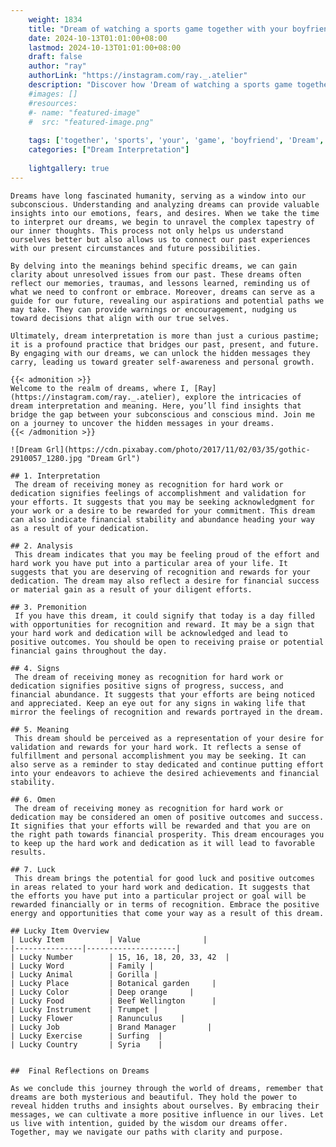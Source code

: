 ```yaml
---
    weight: 1834
    title: "Dream of watching a sports game together with your boyfriend"  # Assuming 'title' column exists
    date: 2024-10-13T01:01:00+08:00
    lastmod: 2024-10-13T01:01:00+08:00
    draft: false
    author: "ray"
    authorLink: "https://instagram.com/ray._.atelier"
    description: "Discover how 'Dream of watching a sports game together with your boyfriend' can interpret your future and uncover its significant meanings in your life."
    #images: []
    #resources:
    #- name: "featured-image"
    #  src: "featured-image.png"
    
    tags: ['together', 'sports', 'your', 'game', 'boyfriend', 'Dream', 'a', 'of', 'watching', 'with']
    categories: ["Dream Interpretation"]
    
    lightgallery: true
---
```

    
    Dreams have long fascinated humanity, serving as a window into our subconscious. Understanding and analyzing dreams can provide valuable insights into our emotions, fears, and desires. When we take the time to interpret our dreams, we begin to unravel the complex tapestry of our inner thoughts. This process not only helps us understand ourselves better but also allows us to connect our past experiences with our present circumstances and future possibilities.
    
    By delving into the meanings behind specific dreams, we can gain clarity about unresolved issues from our past. These dreams often reflect our memories, traumas, and lessons learned, reminding us of what we need to confront or embrace. Moreover, dreams can serve as a guide for our future, revealing our aspirations and potential paths we may take. They can provide warnings or encouragement, nudging us toward decisions that align with our true selves.
    
    Ultimately, dream interpretation is more than just a curious pastime; it is a profound practice that bridges our past, present, and future. By engaging with our dreams, we can unlock the hidden messages they carry, leading us toward greater self-awareness and personal growth.
    
    {{< admonition >}}
    Welcome to the realm of dreams, where I, [Ray](https://instagram.com/ray._.atelier), explore the intricacies of dream interpretation and meaning. Here, you’ll find insights that bridge the gap between your subconscious and conscious mind. Join me on a journey to uncover the hidden messages in your dreams.
    {{< /admonition >}}
    
    ![Dream Grl](https://cdn.pixabay.com/photo/2017/11/02/03/35/gothic-2910057_1280.jpg "Dream Grl")
    
    ## 1. Interpretation
     The dream of receiving money as recognition for hard work or dedication signifies feelings of accomplishment and validation for your efforts. It suggests that you may be seeking acknowledgment for your work or a desire to be rewarded for your commitment. This dream can also indicate financial stability and abundance heading your way as a result of your dedication.
    
    ## 2. Analysis
     This dream indicates that you may be feeling proud of the effort and hard work you have put into a particular area of your life. It suggests that you are deserving of recognition and rewards for your dedication. The dream may also reflect a desire for financial success or material gain as a result of your diligent efforts.
    
    ## 3. Premonition
     If you have this dream, it could signify that today is a day filled with opportunities for recognition and reward. It may be a sign that your hard work and dedication will be acknowledged and lead to positive outcomes. You should be open to receiving praise or potential financial gains throughout the day.
    
    ## 4. Signs
     The dream of receiving money as recognition for hard work or dedication signifies positive signs of progress, success, and financial abundance. It suggests that your efforts are being noticed and appreciated. Keep an eye out for any signs in waking life that mirror the feelings of recognition and rewards portrayed in the dream.
    
    ## 5. Meaning
     This dream should be perceived as a representation of your desire for validation and rewards for your hard work. It reflects a sense of fulfillment and personal accomplishment you may be seeking. It can also serve as a reminder to stay dedicated and continue putting effort into your endeavors to achieve the desired achievements and financial stability.
    
    ## 6. Omen
     The dream of receiving money as recognition for hard work or dedication may be considered an omen of positive outcomes and success. It signifies that your efforts will be rewarded and that you are on the right path towards financial prosperity. This dream encourages you to keep up the hard work and dedication as it will lead to favorable results.
    
    ## 7. Luck
     This dream brings the potential for good luck and positive outcomes in areas related to your hard work and dedication. It suggests that the efforts you have put into a particular project or goal will be rewarded financially or in terms of recognition. Embrace the positive energy and opportunities that come your way as a result of this dream.
    
    ## Lucky Item Overview
    | Lucky Item          | Value              |
    |---------------|--------------------|
    | Lucky Number        | 15, 16, 18, 20, 33, 42  |
    | Lucky Word          | Family |
    | Lucky Animal        | Gorilla |
    | Lucky Place         | Botanical garden     |
    | Lucky Color         | Deep orange     |
    | Lucky Food          | Beef Wellington      |
    | Lucky Instrument    | Trumpet |
    | Lucky Flower        | Ranunculus    |
    | Lucky Job           | Brand Manager       |
    | Lucky Exercise      | Surfing  |
    | Lucky Country       | Syria    |
    
    
    ##  Final Reflections on Dreams
    
    As we conclude this journey through the world of dreams, remember that dreams are both mysterious and beautiful. They hold the power to reveal hidden truths and insights about ourselves. By embracing their messages, we can cultivate a more positive influence in our lives. Let us live with intention, guided by the wisdom our dreams offer. Together, may we navigate our paths with clarity and purpose.
    